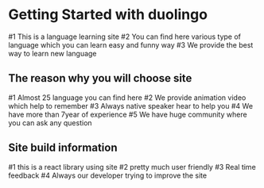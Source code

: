 # Getting Started with duolingo

#1 This is a language learning site
#2 You can find here various type of language which you can learn easy and funny way
#3 We provide the best way to learn new language

## The reason why you will choose site

#1 Almost 25 language you can find here
#2 We provide animation video which help to remember
#3 Always native speaker hear to help you
#4 We have more than 7year of experience
#5 We have huge community where you can ask any question

## Site build information

#1 this is a react library using site
#2 pretty much user friendly
#3 Real time feedback
#4 Always our developer trying to improve the site
